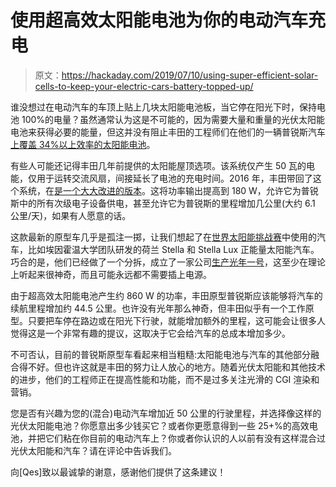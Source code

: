 # 使用超高效太阳能电池为你的电动汽车充电

> 原文：<https://hackaday.com/2019/07/10/using-super-efficient-solar-cells-to-keep-your-electric-cars-battery-topped-up/>

谁没想过在电动汽车的车顶上贴上几块太阳能电池板，当它停在阳光下时，保持电池 100%的电量？虽然通常认为这是不可能的，因为需要大量和重量的光伏太阳能电池来获得必要的能量，但这并没有阻止丰田的工程师们在他们的一辆普锐斯汽车 [上覆盖 34%以上效率的太阳能电池](https://techxplore.com/news/2019-07-toyota-solar-panels-electric-cars.html)。

有些人可能还记得丰田几年前提供的太阳能屋顶选项。该系统仅产生 50 瓦的电能，仅用于运转交流风扇，间接延长了电池的充电时间。2016 年，丰田带回了这个系统，在[是一个大大改进的版本](https://electrek.co/2016/06/20/toyota-prius-plug-prime-solar-panel/)。这将功率输出提高到 180 W，允许它为普锐斯中的所有次级电子设备供电，甚至允许它为普锐斯的里程增加几公里(大约 6.1 公里/天)，如果有人愿意的话。

这款最新的原型车几乎是孤注一掷，让我们想起了在[世界太阳能挑战赛](https://en.wikipedia.org/wiki/World_Solar_Challenge)中使用的汽车，比如埃因霍温大学团队研发的荷兰 Stella 和 Stella Lux 正能量太阳能汽车。巧合的是，他们已经做了一个分拆，成立了一家公司[生产光年一号](https://electrek.co/2019/06/25/lightyear-one-solar-electric-car-range/)，这至少在理论上听起来很神奇，而且可能永远都不需要插上电源。

由于超高效太阳能电池产生约 860 W 的功率，丰田原型普锐斯应该能够将汽车的续航里程增加约 44.5 公里。也许没有光年那么神奇，但丰田似乎有一个工作原型。只要把车停在路边或在阳光下行驶，就能增加额外的里程，这可能会让很多人觉得这是一个非常有趣的提议，这取决于它会给汽车的总成本增加多少。

不可否认，目前的普锐斯原型车看起来相当粗糙:太阳能电池与汽车的其他部分融合得不好。但也许这就是丰田的努力让人放心的地方。随着光伏太阳能和其他技术的进步，他们的工程师正在提高性能和功能，而不是过多关注光滑的 CGI 渲染和营销。

您是否有兴趣为您的(混合)电动汽车增加近 50 公里的行驶里程，并选择像这样的光伏太阳能电池？你愿意出多少钱买它？或者你更愿意得到一些 25+%的高效电池，并把它们粘在你目前的电动汽车上？你或者你认识的人以前有没有这样混合过光伏太阳能和汽车？请在评论中告诉我们。

向[Qes]致以最诚挚的谢意，感谢他们提供了这条建议！